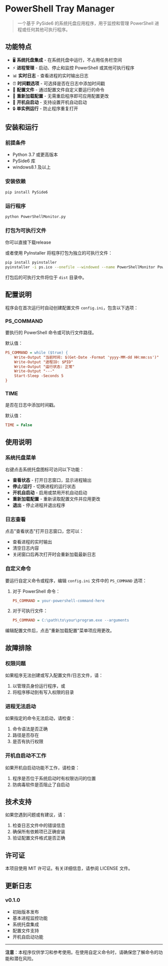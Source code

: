 # PowerShell Tray Manager

> 一个基于 PySide6 的系统托盘应用程序，用于监控和管理 PowerShell 进程或任何其他可执行程序。

## 功能特点

- 🖥️ **系统托盘集成** - 在系统托盘中运行，不占用任务栏空间
- ⚡ **进程管理** - 启动、停止和监控 PowerShell 或其他可执行程序
- 📊 **实时日志** - 查看进程的实时输出日志
- ⏰ **时间戳选项** - 可选择是否在日志中添加时间戳
- 🔧 **配置文件** - 通过配置文件自定义要运行的命令
- 🔄 **重新加载配置** - 无需重启程序即可应用配置更改
- 🚀 **开机自启动** - 支持设置开机自动启动
- 🔒 **单实例运行** - 防止程序重复打开

## 安装和运行

### 前提条件

- Python 3.7 或更高版本
- PySide6 库
- windows8.1 及以上

### 安装依赖

```bash
pip install PySide6
```

### 运行程序

```bash
python PowerShellMonitor.py
```

### 打包为可执行文件

你可以直接下载release

或者使用 PyInstaller 将程序打包为独立的可执行文件：

```bash
pip install pyinstaller
pyinstaller -i ps.ico --onefile --windowed --name PowerShellMonitor PowerShellMonitor.py
```

打包后的可执行文件将位于 `dist` 目录中。

## 配置说明

程序会在首次运行时自动创建配置文件 `config.ini`，包含以下选项：

### PS_COMMAND
要执行的 PowerShell 命令或可执行文件路径。

默认值：
```ini
PS_COMMAND = while ($true) {
    Write-Output "当前时间: $(Get-Date -Format 'yyyy-MM-dd HH:mm:ss')"
    Write-Output "进程ID: $PID"
    Write-Output "运行状态: 正常"
    Write-Output "---"
    Start-Sleep -Seconds 5
}
```

### TIME
是否在日志中添加时间戳。

默认值：
```ini
TIME = False
```

## 使用说明

### 系统托盘菜单

右键点击系统托盘图标可访问以下功能：

- **查看状态** - 打开日志窗口，显示进程输出
- **停止/运行** - 切换进程的运行状态
- **开机自启动** - 启用或禁用开机自动启动
- **重新加载配置** - 重新读取配置文件并应用更改
- **退出** - 停止进程并退出程序

### 日志查看

点击"查看状态"打开日志窗口，您可以：
- 查看进程的实时输出
- 清空日志内容
- 关闭窗口后再次打开时会重新加载最新日志

### 自定义命令

要运行自定义命令或程序，编辑 `config.ini` 文件中的 `PS_COMMAND` 选项：

1. 对于 PowerShell 命令：
   ```ini
   PS_COMMAND = your-powershell-command-here
   ```

2. 对于可执行文件：
   ```ini
   PS_COMMAND = C:\path\to\your\program.exe --arguments
   ```

编辑配置文件后，点击"重新加载配置"菜单项应用更改。

## 故障排除

### 权限问题

如果程序无法创建或写入配置文件/日志文件，请：
1. 以管理员身份运行程序，或
2. 将程序移动到有写入权限的目录

### 进程无法启动

如果指定的命令无法启动，请检查：
1. 命令语法是否正确
2. 路径是否存在
3. 是否有执行权限

### 开机自启动不工作

如果开机自启动功能不工作，请检查：
1. 程序是否位于系统启动时有权限访问的位置
2. 防病毒软件是否阻止了自启动

## 技术支持

如果您遇到问题或有建议，请：
1. 检查日志文件中的错误信息
2. 确保所有依赖项已正确安装
3. 验证配置文件格式是否正确

## 许可证

本项目使用 MIT 许可证。有关详细信息，请参阅 LICENSE 文件。

## 更新日志

### v0.1.0
- 初始版本发布
- 基本进程监控功能
- 系统托盘集成
- 配置文件支持
- 开机自启动功能

---

**注意**：本程序仅供学习和参考使用。在使用自定义命令时，请确保您了解命令的功能和潜在风险。